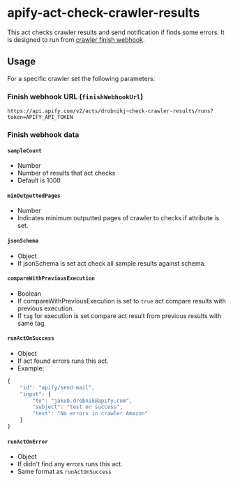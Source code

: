 # apify-act-check-crawler-results
This act checks crawler results and send notification if finds some errors.
It is designed to run from [crawler finish webhook](https://www.apify.com/docs#crawler-finishWebhookUrl).

## Usage

For a specific crawler set the following parameters:

### Finish webhook URL (`finishWebhookUrl`)
```
https://api.apify.com/v2/acts/drobnikj~check-crawler-results/runs?token=APIFY_API_TOKEN
```

### Finish webhook data

#### `sampleCount`
- Number
- Number of results that act checks
- Default is 1000


#### `minOutputtedPages`
- Number
- Indicates minimum outputted pages of crawler to checks if attribute is set.


#### `jsonSchema`
- Object
- If jsonSchema is set act check all sample results against schema.


#### `compareWithPreviousExecution`
- Boolean
- If compareWithPreviousExecution is set to `true` act compare results with previous execution.
- If `tag` for execution is set compare act result from previous results with same tag.

#### `runActOnSuccess`
- Object
- If act found errors runs this act.
- Example:
```javascript
{
    "id": "apify/send-mail",
    "input": {
        "to": "jakub.drobnik@apify.com",
        "subject": "test on success",
        "text": "No errors in crawler Amazon"
    }
}
```

#### `runActOnError`
- Object
- If didn't find any errors runs this act.
- Same format as `runActOnSuccess`

